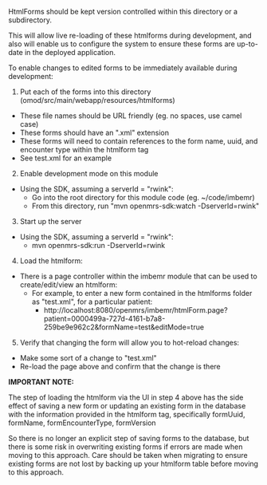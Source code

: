 HtmlForms should be kept version controlled within this directory or a subdirectory.

This will allow live re-loading of these htmlforms during development, and also will enable us to configure the system to 
ensure these forms are up-to-date in the deployed application.

To enable changes to edited forms to be immediately available during development:

1. Put each of the forms into this directory (omod/src/main/webapp/resources/htmlforms)
  * These file names should be URL friendly (eg. no spaces, use camel case)
  * These forms should have an ".xml" extension
  * These forms will need to contain references to the form name, uuid, and encounter type within the htmlform tag
  * See test.xml for an example
2. Enable development mode on this module
  * Using the SDK, assuming a serverId = "rwink":
    * Go into the root directory for this module code (eg. ~/code/imbemr)
    * From this directory, run "mvn openmrs-sdk:watch -DserverId=rwink"
3. Start up the server
  * Using the SDK, assuming a serverId = "rwink":
    * mvn openmrs-sdk:run -DserverId=rwink
4. Load the htmlform:
  * There is a page controller within the imbemr module that can be used to create/edit/view an htmlform:
    * For example, to enter a new form contained in the htmlforms folder as "test.xml", for a particular patient:
      * http://localhost:8080/openmrs/imbemr/htmlForm.page?patient=0000499a-727d-4161-b7a8-259be9e962c2&formName=test&editMode=true
5. Verify that changing the form will allow you to hot-reload changes:
  * Make some sort of a change to "test.xml"
  * Re-load the page above and confirm that the change is there
  
**IMPORTANT NOTE:**

The step of loading the htmlform via the UI in step 4 above has the side effect of saving a new form or updating an existing form
in the database with the information provided in the htmlform tag, specifically formUuid, formName, formEncounterType, formVersion

So there is no longer an explicit step of saving forms to the database, but there is some risk in overwriting existing forms
if errors are made when moving to this approach.  Care should be taken when migrating to ensure existing forms are not lost by 
backing up your htmlform table before moving to this approach.